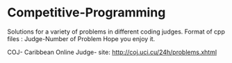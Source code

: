 # Competitive-Programming
Solutions for a variety of problems in different coding judges.
Format of cpp files : Judge-Number of Problem
Hope you enjoy it.



COJ- Caribbean Online Judge- site: http://coj.uci.cu/24h/problems.xhtml
